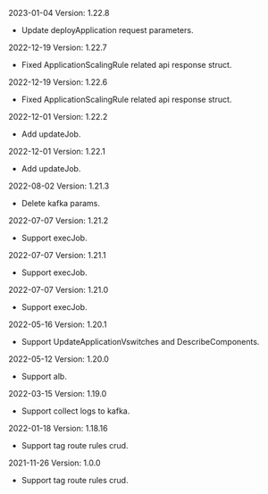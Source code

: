2023-01-04 Version: 1.22.8
- Update deployApplication request parameters.

2022-12-19 Version: 1.22.7
- Fixed ApplicationScalingRule related api response struct.

2022-12-19 Version: 1.22.6
- Fixed ApplicationScalingRule related api response struct.

2022-12-01 Version: 1.22.2
- Add updateJob.

2022-12-01 Version: 1.22.1
- Add updateJob.

2022-08-02 Version: 1.21.3
- Delete kafka params.

2022-07-07 Version: 1.21.2
- Support execJob.

2022-07-07 Version: 1.21.1
- Support execJob.

2022-07-07 Version: 1.21.0
- Support execJob.

2022-05-16 Version: 1.20.1
- Support UpdateApplicationVswitches and DescribeComponents.

2022-05-12 Version: 1.20.0
- Support alb.

2022-03-15 Version: 1.19.0
- Support collect logs to kafka.

2022-01-18 Version: 1.18.16
- Support tag route rules crud.

2021-11-26 Version: 1.0.0
- Support tag route rules crud.

